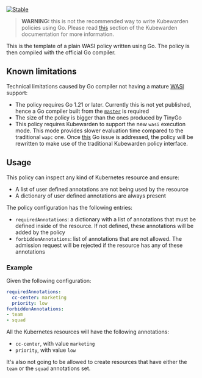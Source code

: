 [![Stable](https://img.shields.io/badge/status-stable-brightgreen?style=for-the-badge)](https://github.com/kubewarden/community/blob/main/REPOSITORIES.md#stable)

> **WARNING:** this is not the recommended way to write Kubewarden
> policies using Go. Please read [this](https://docs.kubewarden.io/writing-policies/wasi)
> section of the Kubewarden documentation for more information.

This is the template of a plain WASI policy written using Go. The policy is
then compiled with the official Go compiler.

## Known limitations

Technical limitations caused by Go compiler not having a mature
[WASI](https://wasi.dev/) support:

* The policy requires Go 1.21 or later. Currently this is not yet published,
  hence a Go compiler built from the [`master`](https://github.com/golang/go)
  is required
* The size of the policy is bigger than the ones produced by TinyGo
* This policy requires Kubewarden to support the new `wasi` execution mode. This
  mode provides slower evaluation time compared to the traditional `wapc` one.
  Once [this](https://github.com/golang/go/issues/42372) Go issue is addressed, the
  policy will be rewritten to make use of the traditional Kubewarden policy
  interface.

## Usage

This policy can inspect any kind of Kubernetes resource and ensure:

* A list of user defined annotations are not being used by the resource
* A dictionary of user defined annotations are always present

The policy configuration has the following entries:
* `requiredAnnotations`: a dictionary with a list of annotations that must
  be defined inside of the resource. If not defined, these annotations will
  be added by the policy
* `forbiddenAnnotations`: list of annotations that are not allowed. The
  admission request will be rejected if the resource has any of these annotations

### Example

Given the following configuration:

```yaml
requiredAnnotations:
  cc-center: marketing
  priority: low
forbiddenAnnotations:
- team
- squad
```

All the Kubernetes resources will have the following annotations:

* `cc-center`, with value `marketing`
* `priority`, with value `low`

It's also not going to be allowed to create resources that have either
the `team` or the `squad` annotations set.
